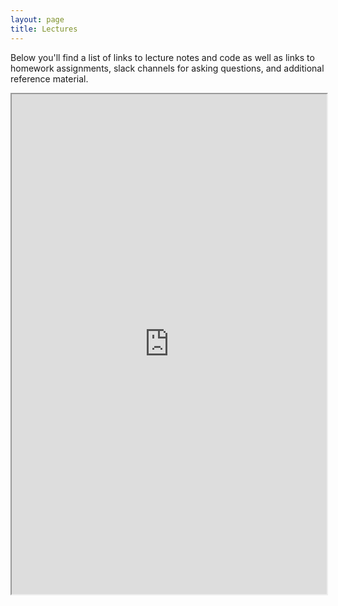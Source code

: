 ```yaml
---
layout: page
title: Lectures
---
```


Below you'll find a list of links to lecture notes and code as well as links to homework
assignments, slack channels for asking questions, and additional reference material. 

<iframe src="https://docs.google.com/spreadsheets/d/1IlChrDNueARVVTcMapZ72xLP4VDTbQPRQQn4L0FKf3I/pubhtml?gid=0&single=true&widget=true&headers=false" width="100%" height="800"></iframe>

